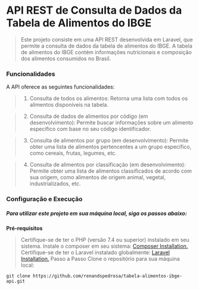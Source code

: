 # API REST de Consulta de Dados da Tabela de Alimentos do IBGE
> Este projeto consiste em uma API REST desenvolvida em Laravel, que permite a consulta de dados da tabela de alimentos do IBGE. A tabela de alimentos do IBGE contém informações nutricionais e composição dos alimentos consumidos no Brasil.


### Funcionalidades
A API oferece as seguintes funcionalidades:

> 1. Consulta de todos os alimentos: Retorna uma lista com todos os alimentos disponíveis na tabela.

> 2. Consulta de dados de alimentos por código (em desenvolvimento): Permite buscar informações sobre um alimento específico com base no seu código identificador.

> 3. Consulta de alimentos por grupo (em desenvolvimento): Permite obter uma lista de alimentos pertencentes a um grupo específico, como cereais, frutas, legumes, etc.

> 4. Consulta de alimentos por classificação (em desenvolvimento): Permite obter uma lista de alimentos classificados de acordo com sua origem, como alimentos de origem animal, vegetal, industrializados, etc.

### Configuração e Execução
##### Para utilizar este projeto em sua máquina local, siga os passos abaixo:

<b> Pré-requisitos </b>
> Certifique-se de ter o PHP (versão 7.4 ou superior) instalado em seu sistema.
> Instale o composer em seu sistema: [Composer Installation.](https://getcomposer.org/doc/00-intro.md)
> Certifique-se de ter o Laravel instalado globalmente: [Laravel Installation.](https://laravel.com/docs/10.x)
Passo a Passo
Clone o repositório para sua máquina local:
~~~git
git clone https://github.com/renandspedrosa/tabela-alimentos-ibge-api.git
~~~
